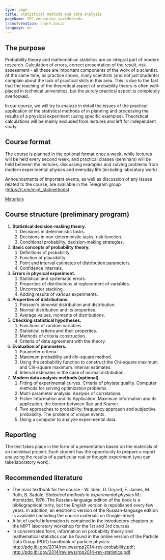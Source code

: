 ```yaml
---
type: page
title: Statistical methods and data analysis
pageName: SPC.education.statMethods
transformation: snark.basic
language: en
---
```


## The purpose

Probability theory and mathematical statistics are an integral part of modern research. Calculation of errors, correct presentation of the result, risk assessment - all these are important components of the work of a scientist. At the same time, as practice shows, many scientists (and not just students) complain about the lack of practical skills in this area. This is due to the fact that the teaching of the theoretical aspect of probability theory is often well-placed in technical universities, but the purely practical aspect is completely overlooked.

In our course, we will try to analyze in detail the issues of the practical application of the statistical methods of in planning and processing the results of a physical experiment (using specific examples). Theoretical calculations will be mainly excluded from lectures and left for independent study.

## Course format

The course is planned in the optional format once a week, while lectures will be held every second week, and practical classes (seminars) will be held between the lectures, discussing examples and solving problems from modern experimental physics and everyday life (including laboratory work) .


Announcements of important events, as well as discussion of any issues related to the course, are available in the Telegram group (<https://t.me/mipt_statmethods>).

[Materials](https://github.com/mipt-npm-study/stat-methods)

## Course structure (preliminary program)
1.  **Statistical decision-making theory.**
    1.  Decisions in deterministic tasks.
    2.  Decisions in non-deterministic tasks, risk function.
    3.  Conditional probability, decision-making strategies.
2.  **Basic concepts of probability theory.**
    1. Definitions of probability.
    2. Function of plausibility.
    3. Point and interval estimates of distribution parameters.
    4. Confidence intervals.
3.  **Errors in physical experiment.**
    1.  Statistical and systematic errors.
    2.  Properties of distributions at replacement of variables.
    3.  Uncorrector stacking.
    4.  Adding results of various experiments.
4.  **Properties of distributions.**
    1. Poisson's binomial distribution and distribution.
    2. Normal distribution and its properties.
    3. Average values, moments of distributions.
5.  **Checking statistical hypotheses.**
    1. Functions of random variables.
    2. Statistical criteria and their properties.
    3. Methods of criteria construction.
    4. Criteria of data agreement with the theory.
6.  **Evaluation of parameters.**
    1. Parameter criteria.
    2. Maximum probability and chi-square method.
    3. Using the probability function to construct the Chi-square maximum and Chi-square maximum. Interval estimates.
    4. Interval estimates in the case of normal distribution.
7.  **Modern data analysis methods (optional).**
    1.  Fitting of experimental curves. Criteria of phytate quality. Computer methods for solving optimization problems.
    2.  Multi-parameter analysis. Analysis of correlations.
    3.  Fisher Information and its Application. Maximum information and its application.
        the border between Rao and Kramer.
    4.  Two approaches to probability: frequency approach and subjective probability. The problem of unique events.
    5.  Using a computer to analyze experimental data.

## Reporting

The test takes place in the form of a presentation based on the materials of an individual project. Each student has the opportunity to prepare a report analyzing the results of a particular real or thought experiment (you can take laboratory work).

## Recommended literature

* The main textbook for the course - W. Idieu, D. Dryard, F. James, M. Ruth, B. Sadule. 
*Statistical methods in experimental physics* M.: Atomizdat, 1976. The Russian-language edition of the book is a bibliographical rarity, but the English version is republished every few years. In addition, an electronic version of the Russian-language edition is available (including the course materials on Google-drive).
* A lot of useful information is contained in the introductory chapters to the MIPT laboratory workshop for the 1st and 3rd courses.
* In concentrated form, information on probability theory and mathematical statistics can be found in the online version of the Particle Data Group (PDG) handbook of particle physics: <http://pdg.lbl.gov/2014/reviews/rpp2014-rev-probability.pdf>; <http://pdg.lbl.gov/2014/reviews/rpp2014-rev-statistics.pdf>.

